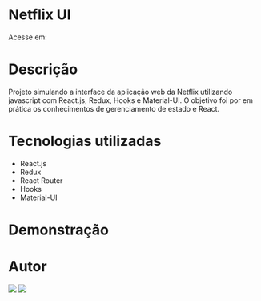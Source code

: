 # Netflix UI

Acesse em: 

# Descrição

Projeto simulando a interface da aplicação web da Netflix utilizando javascript com React.js, Redux, Hooks e Material-UI.
O objetivo foi por em prática os conhecimentos de gerenciamento de estado e React.

# Tecnologias utilizadas
- React.js
- Redux
- React Router
- Hooks
- Material-UI

# Demonstração

# Autor

  <a href = "mailto:leaob7@gmail.com"><img src="https://img.shields.io/badge/-Gmail-%23333?style=for-the-badge&logo=gmail&logoColor=white" target="_blank"></a>
  <a href="https://www.linkedin.com/in/guilherme-le%C3%A3o-dev/" target="_blank"><img src="https://img.shields.io/badge/-LinkedIn-%230077B5?style=for-the-badge&logo=linkedin&logoColor=white" target="_blank"></a>

